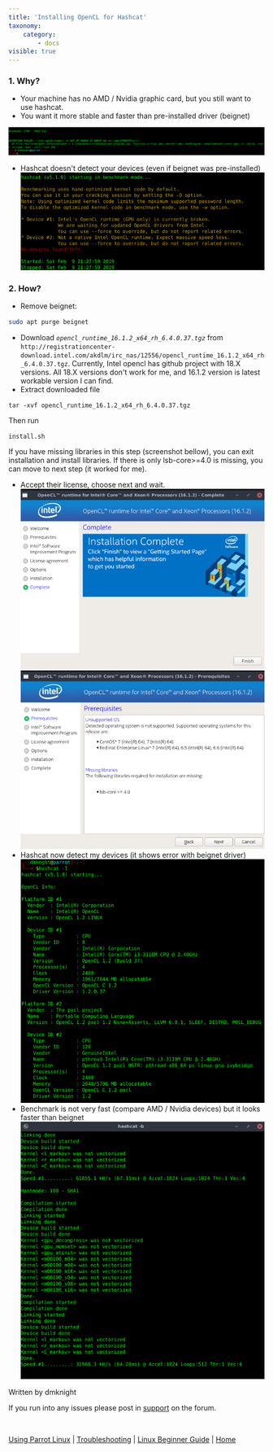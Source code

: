 ```yaml
---
title: 'Installing OpenCL for Hashcat'
taxonomy:
    category:
        - docs
visible: true
---
```


### 1. Why?
- Your machine has no AMD / Nvidia graphic card, but you still want to use hashcat.
- You want it more stable and faster than pre-installed driver (beignet)

![opencl](../img/tuto_opencl_1.png)

- Hashcat doesn't detect your devices (even if beignet was pre-installed)
![opencl](../img/tuto_opencl_2.png) 
### 2. How?
- Remove beignet: 
```bash
sudo apt purge beignet
```
- Download _`opencl_runtime_16.1.2_x64_rh_6.4.0.37.tgz`_ from `http://registrationcenter-download.intel.com/akdlm/irc_nas/12556/opencl_runtime_16.1.2_x64_rh_6.4.0.37.tgz`. Currently, Intel opencl has github project with 18.X versions. All 18.X versions don't work for me, and 16.1.2 version is latest workable version I can find.
- Extract downloaded file
```
tar -xvf opencl_runtime_16.1.2_x64_rh_6.4.0.37.tgz
``` 
Then run 

```
install.sh
```
If you have missing libraries in this step (screenshot bellow), you can exit installation and install libraries. If there is only lsb-core>=4.0 is missing, you can move to next step (it worked for me).
- Accept their license, choose next and wait.
![opencl](../img/tuto_opencl_3.png) 
![opencl](../img/tuto_opencl_4.png) 
- Hashcat now detect my devices (it shows error with beignet driver)
![opencl](../img/tuto_opencl_5.png) 
- Benchmark is not very fast (compare AMD / Nvidia devices) but it looks faster than beignet
![opencl](../img/tuto_opencl_6.png)

Written by dmknight

If you run into any issues please post in [support](https://community.parrotsec.org/c/support) on the forum.

&nbsp;

[Using Parrot Linux](https://www.parrotsec.org/docs/info/start/) | [Troubleshooting](https://www.parrotsec.org/docs/trbl/start/) | [Linux Beginner Guide](https://www.parrotsec.org/docs/library/lbg-basics/) | [Home](https://www.parrotsec.org/docs/)